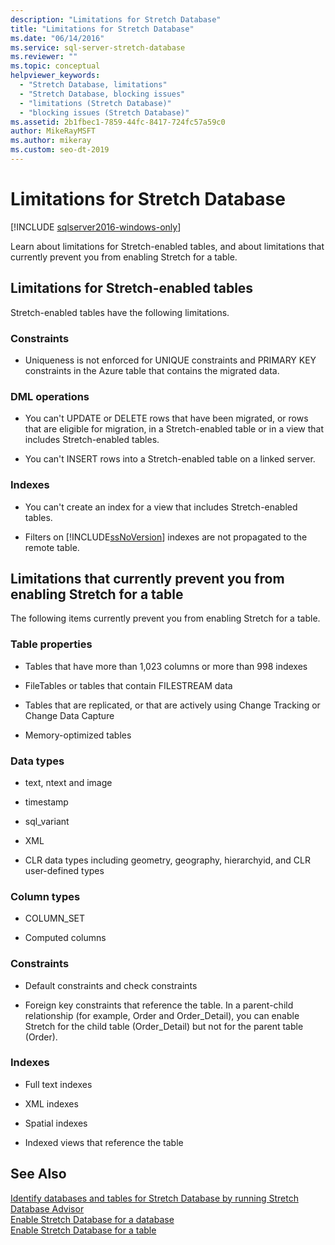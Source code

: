 ```yaml
---
description: "Limitations for Stretch Database"
title: "Limitations for Stretch Database"
ms.date: "06/14/2016"
ms.service: sql-server-stretch-database
ms.reviewer: ""
ms.topic: conceptual
helpviewer_keywords: 
  - "Stretch Database, limitations"
  - "Stretch Database, blocking issues"
  - "limitations (Stretch Database)"
  - "blocking issues (Stretch Database)"
ms.assetid: 2b1fbec1-7859-44fc-8417-724fc57a59c0
author: MikeRayMSFT
ms.author: mikeray
ms.custom: seo-dt-2019
---
```

# Limitations for Stretch Database
[!INCLUDE [sqlserver2016-windows-only](../../includes/applies-to-version/sqlserver2016-windows-only.md)]


  Learn about limitations for Stretch-enabled tables, and about limitations that currently prevent you from enabling Stretch for a table.  
  
##  <a name="Caveats"></a> Limitations for Stretch-enabled tables  
  
Stretch-enabled tables have the following limitations.  
  
### Constraints  
-   Uniqueness is not enforced for UNIQUE constraints and PRIMARY KEY constraints in the Azure table that contains the migrated data.  
  
### DML operations  
-   You can't UPDATE or DELETE rows that have been migrated, or rows that are eligible for migration, in a Stretch-enabled table or in a view that includes Stretch-enabled tables.  
  
-   You can't INSERT rows into a Stretch-enabled table on a linked server.  
  
### Indexes  
-   You can't create an index for a view that includes Stretch-enabled tables.  
  
-   Filters on [!INCLUDE[ssNoVersion](../../includes/ssnoversion-md.md)] indexes are not propagated to the remote table.  
  
##  <a name="Limitations"></a> Limitations that currently prevent you from enabling Stretch for a table  
   
 The following items currently prevent you from enabling Stretch for a table.  
  
 ### Table properties  
-   Tables that have more than 1,023 columns or more than 998 indexes  
  
-   FileTables or tables that contain FILESTREAM data  
  
-   Tables that are replicated, or that are actively using Change Tracking or Change Data Capture  
  
-   Memory-optimized tables  
  
### Data types  
-   text, ntext and image  
  
-   timestamp  
  
-   sql_variant  
  
-   XML  
  
-   CLR data types including geometry, geography, hierarchyid, and CLR user-defined types  
  
 ### Column types  
 -   COLUMN_SET  
  
-   Computed columns  
  
### Constraints  
-   Default constraints and check constraints  
  
-   Foreign key constraints that reference the table. In a parent-child relationship (for example, Order and Order_Detail), you can enable Stretch for the child table (Order_Detail) but not for the parent table (Order).  
  
### Indexes  
-   Full text indexes  
  
-   XML indexes  
  
-   Spatial indexes  
  
-   Indexed views that reference the table  
  
## See Also  
 [Identify databases and tables for Stretch Database by running Stretch Database Advisor](../../sql-server/stretch-database/stretch-database-databases-and-tables-stretch-database-advisor.md)   
 [Enable Stretch Database for a database](../../sql-server/stretch-database/enable-stretch-database-for-a-database.md)   
 [Enable Stretch Database for a table](../../sql-server/stretch-database/enable-stretch-database-for-a-table.md)  
  
  

